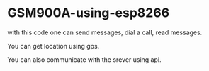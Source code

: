 # GSM900A-using-esp8266
with this code one can send messages, dial a call, read messages.

You can get location using gps.

You can also communicate with the srever using api.
